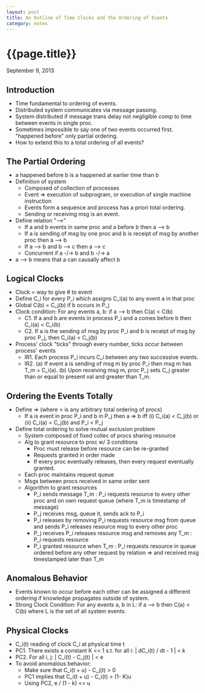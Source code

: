 ```yaml
---
layout: post
title: An Outline of Time Clocks and the Ordering of Events
category: notes
---
```


# {{page.title}}

<span class="meta">September 9, 2013</span>

<style>
p {
    margin: 0;
}
h2.sectionTitle {
    margin-bottom: 10px;
}
#post ul {
    margin-left: 20px;
}
</style>

<h2 class="sectionTitle">Introduction</h2>

* Time fundamental to ordering of events.
* Distributed system communicates via message passing.
* System distributed if message trans delay not negligible comp to time between events in single proc.
* Sometimes impossible to say one of two events occurred first.  "happened before" only partial ordering.
* How to extend this to a total ordering of all events?

<h2 class="sectionTitle">The Partial Ordering</h2>

* a happened before b is a happened at earlier time than b
* Definition of system
   * Composed of collection of processes
   * Event => execution of subprogram, or execution of single machine instruction
   * Events form a sequence and process has a priori total ordering.
   * Sending or receiving msg is an event.
* Define relation "-->"
   * If a and b events in same proc and a before b then a --> b
   * If a is sending of msg by one proc and b is receipt of msg by another proc then a --> b
   * If a --> b and b --> c then a --> c
   * Concurrent if a -/-> b and b -/-> a
* a --> b means that a can causally affect b

<h2 class="sectionTitle">Logical Clocks</h2>

* Clock = way to give # to event
* Define C_i for every P_i which assigns C_i(a) to any event a in that proc
* Global C(b) = C_j(b) if b occurs in P_j
* Clock condition: For any events a, b: if a --> b then C(a) < C(b)
   * C1. If a and b are events in process P_i and a comes before b then C_i(a) < C_i(b)
   * C2. If a is the sending of msg by proc P_i and b is receipt of msg by proc P_j, then C_i(a) < C_j(b)
* Process' clock "ticks" through every number, ticks occur between process' events
   * IR1. Each process P_i incurs C_i between any two successive events.
   * IR2. (a) If event a is sending of msg m by proc P_i then msg m has T_m = C_i(a). (b) Upon receiving msg m, proc P_j sets C_j greater than or equal to present val and greater than T_m.

<h2 class="sectionTitle">Ordering the Events Totally</h2>


* Define => (where < is any arbitrary total ordering of procs)
   * If a is event in proc P_i and b in P_j then a => b iff (i) C_i(a) < C_j(b) or (ii) C_i(a) = C_j(b) and P_i < P_j
* Define total ordering to solve mutual exclusion problem
   * System composed of fixed collec of procs sharing resource
   * Alg to grant resource to proc w/ 3 conditions
      * Proc must release before resource can be re-granted
      * Requests granted in order made
      * If every proc eventually releases, then every request eventually granted.
   * Each proc maintains request queue
   * Msgs between procs received in same order sent
   * Algorithm to grant resources
      * P_i sends message T_m : P_i requests resource to every other proc and on own request queue (where T_m is timestamp of message)
      * P_j receives msg, queue it, sends ack to P_i
      * P_i releases by removing P_i requests resource msg from queue and sends P_i releases resource msg to every other proc
      * P_j receives P_i releases resource msg and removes any T_m : P_i requests resource
      * P_i granted resource when T_m : P_i requests resource in queue ordered before any other request by relation => and received msg timestamped later than T_m

<h2 class="sectionTitle">Anomalous Behavior</h2>

* Events known to occur before each other can be assigned a different ordering if knowledge propagates outside of system.
* Strong Clock Condition:  For any events a, b in L: if a --> b then C(a) < C(b) where L is the set of all system events.

<h2 class="sectionTitle">Physical Clocks</h2>

* C_i(t) reading of clock C_i at physical time t
* PC1. There exists a constant K << 1 s.t. for all i: | dC_i(t) / dt - 1 | < k
* PC2. For all i, j: | C_i(t) - C_j(t) | < e
* To avoid anomalous behavior:
   * Make sure that C_i(t + u) - C_j(t) > 0
   * PC1 implies that C_i(t + u) - C_i(t) > (1- K)u
   * Using PC2, e / (1 - k) <= u
